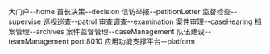 <!-- 词汇表文件 -->
大门户--home
首长决策--decision
信访举报--petitionLetter
监督检查--supervise
巡视巡查--patrol
审查调查--examination
案件审理--caseHearing
档案管理--archives
案件监督管理--caseManagement
队伍建设--teamManagement        port:8010
应用功能支撑平台--platform
